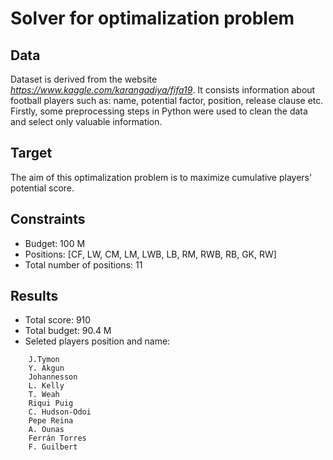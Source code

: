 # Solver for optimalization problem

## Data
Dataset is derived from the website *https://www.kaggle.com/karangadiya/fifa19*. It consists information about football players such as: name, potential factor, position, release clause etc. Firstly, some preprocessing steps in Python were used to clean the data and select only valuable information. 

## Target 
The aim of this optimalization problem is to maximize 
cumulative players' potential score. 

## Constraints 
- Budget: 100 M
- Positions: [CF, LW, CM, LM, LWB, LB, RM, RWB, RB, GK, RW]
- Total number of positions: 11

## Results
- Total score: 910
- Total budget: 90.4 M
- Seleted players position and name:
```
    J.Tymon 
    Y. Akgun
    Johannesson
    L. Kelly
    T. Weah
    Riqui Puig
    C. Hudson-Odoi
    Pepe Reina
    A. Ounas
    Ferrán Torres
    F. Guilbert
```

